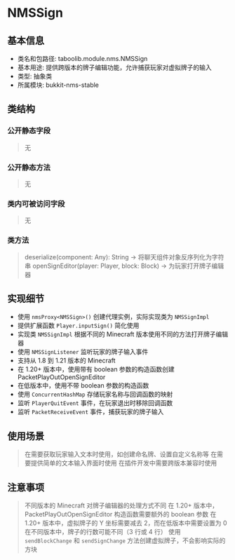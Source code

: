 # NMSSign

## 基本信息
- 类名和包路径: taboolib.module.nms.NMSSign
- 基本用途: 提供跨版本的牌子编辑功能，允许捕获玩家对虚拟牌子的输入
- 类型: 抽象类
- 所属模块: bukkit-nms-stable

## 类结构

### 公开静态字段
> 无

### 公开静态方法
> 无

### 类内可被访问字段
> 无

### 类方法
> deserialize(component: Any): String -> 将聊天组件对象反序列化为字符串
> openSignEditor(player: Player, block: Block) -> 为玩家打开牌子编辑器

## 实现细节
- 使用 `nmsProxy<NMSSign>()` 创建代理实例，实际实现类为 `NMSSignImpl`
- 提供扩展函数 `Player.inputSign()` 简化使用
- 实现类 `NMSSignImpl` 根据不同的 Minecraft 版本使用不同的方法打开牌子编辑器
- 使用 `NMSSignListener` 监听玩家的牌子输入事件
- 支持从 1.8 到 1.21 版本的 Minecraft
- 在 1.20+ 版本中，使用带有 boolean 参数的构造函数创建 PacketPlayOutOpenSignEditor
- 在低版本中，使用不带 boolean 参数的构造函数
- 使用 `ConcurrentHashMap` 存储玩家名称与回调函数的映射
- 监听 `PlayerQuitEvent` 事件，在玩家退出时移除回调函数
- 监听 `PacketReceiveEvent` 事件，捕获玩家的牌子输入

## 使用场景
> 在需要获取玩家输入文本时使用，如创建命名牌、设置自定义名称等
> 在需要提供简单的文本输入界面时使用
> 在插件开发中需要跨版本兼容时使用

## 注意事项
> 不同版本的 Minecraft 对牌子编辑器的处理方式不同
> 在 1.20+ 版本中，PacketPlayOutOpenSignEditor 构造函数需要额外的 boolean 参数
> 在 1.20+ 版本中，虚拟牌子的 Y 坐标需要减去 2，而在低版本中需要设置为 0
> 在不同版本中，牌子的行数可能不同（3 行或 4 行）
> 使用 `sendBlockChange` 和 `sendSignChange` 方法创建虚拟牌子，不会影响实际的方块

